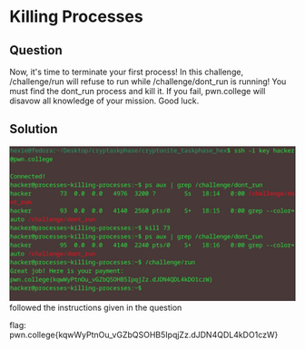 # Killing Processes
## Question
Now, it's time to terminate your first process! In this challenge, /challenge/run will refuse to run while /challenge/dont_run is running! You must find the dont_run process and kill it. If you fail, pwn.college will disavow all knowledge of your mission. Good luck.


## Solution
![](./images/2.jpg)
followed the instructions given in the question

flag: pwn.college{kqwWyPtnOu_vGZbQSOHB5IpqjZz.dJDN4QDL4kDO1czW}
